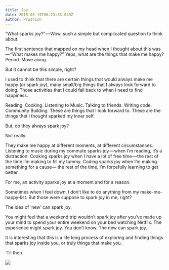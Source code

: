 ```yaml
---
title: Joy
date: 2015-05-15T06:23:33.049Z
author: Prashish
---
```

“What sparks joy?” — Wow, such a simple but complicated question to think about.

The first sentence that mapped on my head when I thought about this was — “What makes me happy?” Yeps, what are the things that make me happy? Period. Move along.

But it cannot be this simple, right?

I used to think that there are certain things that would always make me happy (or spark joy), many small/big things that I always look forward to doing. Those activities that I could fall back to when I need to find happiness.

Reading. Cooking. Listening to Music. Talking to friends. Writing code. Community Building. These are things that I look forward to. These are the things that I thought sparked my inner self.

But, do they always spark joy?

Not really.

They make me happy at different moments, at different circumstances. Listening to music during my commute sparks joy — when I’m reading, it’s a distraction. Cooking sparks joy when I have a lot of free time — the rest of the time I’m making to fill my tummy. Coding sparks joy when I’m making something for a cause— the rest of the time, I’m forcefully learning to get better.

For me, an activity sparks joy at a moment and for a reason.

Sometimes when I feel down, I don’t like to do anything from my make-me-happy-list. But those were suppose to spark joy in me, right?

The idea of ‘new’ can spark joy.

You might feel that a weekend trip wouldn’t spark joy after you’ve made up your mind to spend your entire weekend on your bed watching Netflix. The experience might spark joy. You don’t know. The new can spark joy.

It is interesting that this is a life long process of exploring and finding things that sparks joy inside you, or truly things that make you.

‘Til then.

<div class="image-wrapper" style="margin: 12px auto;"><img src="/img/land-between-the-lakes.jpeg"></div>